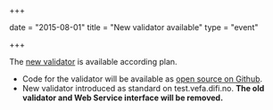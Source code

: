 +++

date = "2015-08-01"
title = "New validator available"
type = "event"

+++

The [new validator](/ehf/announcement/2015-07-01-introduction-of-a-new-validator/) is available according plan.

* Code for the validator will be available as [open source on Github](https://github.com/difi/vefa-validator).
* New validator introduced as standard on test.vefa.difi.no. **The old validator and Web Service interface will be removed.**